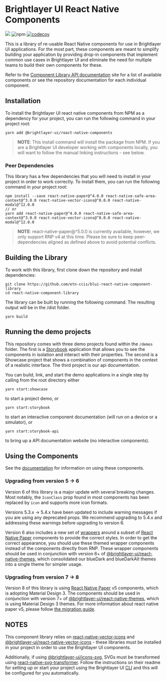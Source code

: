 # Brightlayer UI React Native Components

[![](https://img.shields.io/circleci/project/github/etn-ccis/blui-react-native-component-library/master.svg?style=flat)](https://circleci.com/gh/etn-ccis/blui-react-native-component-library/tree/master)
![npm](https://img.shields.io/npm/v/@brightlayer-ui/react-native-components?label=%40brightlayer-ui%2Freact-native-components) [![codecov](https://codecov.io/gh/etn-ccis/blui-react-native-component-library/branch/master/graph/badge.svg?token=HQ7P6R23KZ)](https://codecov.io/gh/etn-ccis/blui-react-native-component-library)

This is a library of re-usable React Native components for use in Brightlayer UI applications. For the most part, these components are meant to simplify building your application by providing drop-in components that implement common use cases in Brightlayer UI and eliminate the need for multiple teams to build their own components for these.

Refer to the [Component Library API documentation](https://brightlayer-ui-components.github.io/react-native) site for a list of available components or see the repository documentation for each individual component.

## Installation

To install the Brightlayer UI react native components from NPM as a dependency for your project, you can run the following command in your project root:

```
yarn add @brightlayer-ui/react-native-components
```

> **NOTE**: This install command will install the package from NPM. If you are a Brightlayer UI developer working with components locally, you will want to follow the manual linking instructions - see below.

### Peer Dependencies

This library has a few dependencies that you will need to install in your project in order to work correctly. To install them, you can run the following command in your project root:

```shell
npm install --save react-native-paper@^4.0.0 react-native-safe-area-context@^3.0.0 react-native-vector-icons@^8.0.0 react-native-modal@^12.0.0
// or
yarn add react-native-paper@^4.0.0 react-native-safe-area-context@^3.0.0 react-native-vector-icons@^8.0.0 react-native-modal@^12.0.0
```

> **NOTE**: react-native-paper@^5.0.0 is currently available, however, we only support RNP v4 at this time. Please be sure to keep peer-dependencies aligned as defined above to avoid potential conflicts.

## Building the Library

To work with this library, first clone down the repository and install dependencies:

```
git clone https://github.com/etn-ccis/blui-react-native-component-library
cd react-native-component-library
```

The library can be built by running the following command. The resulting output will be in the /dist folder.

```
yarn build
```

## Running the demo projects

This repository comes with three demo projects found within the `/demos` folder.
The first is a [Storybook](https://storybook.js.org/) application that allows you to see the components in isolation and interact with their properties. The second is a Showcase project that shows a combination of components in the context of a realistic interface. The third project is our api documentation.

You can build, link, and start the demo applications in a single step by calling from the root directory either

```
yarn start:showcase
```

to start a project demo, or

```
yarn start:storybook
```

to start an interactive component documentation (will run on a device or a simulator), or

```
yarn start:storybook-api
```

to bring up a API documentation website (no interactive components).

## Using the Components

See the [documentation](https://brightlayer-ui-components.github.io/react-native) for information on using these components.

### Upgrading from version 5 -> 6

Version 6 of this library is a major update with several breaking changes. Most notably, the `IconClass` prop found in most components has been replaced by `icon` and supports more icon formats.

Versions 5.3.x -> 5.4.x have been updated to include warning messages if you are using any deprecated props. We recommend upgrading to 5.4.x and addressing these warnings before upgrading to version 6.

Version 6 also includes a new set of [wrappers](./components/src/themed) around a subset of [React Native Paper](https://callstack.github.io/react-native-paper/index.html) components to provide the correct styles. In order to get the correct appearance, you should use these themed wrapper components instead of the components directly from RNP. These wrapper components should be used in conjunction with version 6+ of [@brightlayer-ui/react-native-themes](https://www.npmjs.com/package/@brightlayer-ui/react-native-themes), which consolidated our blueDark and blueDarkAlt themes into a single theme for simpler usage.

### Upgrading from version 7 -> 8

Version 8 of this library is using [React Native Paper](https://callstack.github.io/react-native-paper/) v5 components, which is adopting Material Design 3. The components should be used in conjunction with version 7+ of [@brightlayer-ui/react-native-themes](https://www.npmjs.com/package/@brightlayer-ui/react-native-themes), which is using Material Design 3 themes. For more information about react native paper v5, please follow [the migration guide](https://callstack.github.io/react-native-paper/docs/guides/migration-guide-to-5.0/).

## NOTES

This component library relies on [react-native-vector-icons](https://github.com/oblador/react-native-vector-icons) and [@brightlayer-ui/react-native-vector-icons](https://github.com/etn-ccis/blui-icons/tree/master/rn-vector) - these libraries must be installed in your project in order to use the Brightlayer UI components.

Additionally, if using [@brightlayer-ui/icons-svg](https://github.com/etn-ccis/blui-icons), SVGs must be transformed using [react-native-svg-transformer](https://github.com/kristerkari/react-native-svg-transformer). Follow the instructions on their readme for setting up or start your project using the Brightlayer UI [CLI](https://www.npmjs.com/package/@brightlayer-ui/cli) and this will be configured for you automatically.
